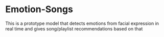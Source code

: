 # Emotion-Songs
This is a prototype model that detects emotions from facial expression in real time and gives song/playlist recommendations based on that
